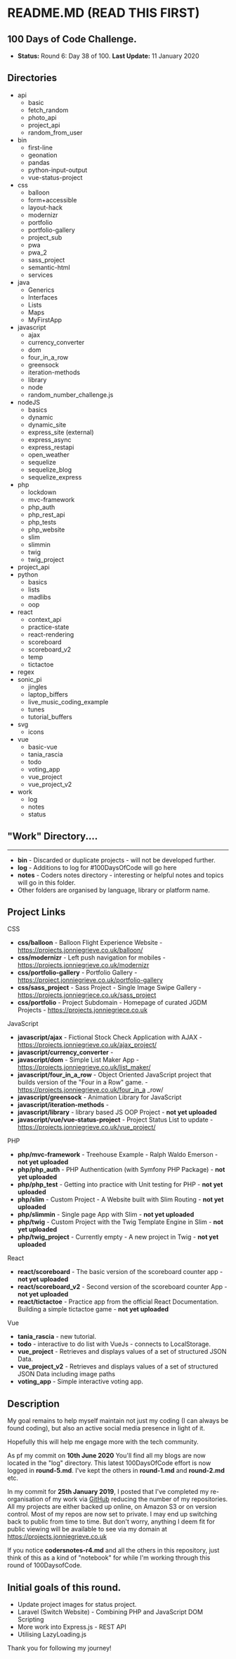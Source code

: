 # README.MD (READ THIS FIRST)

## 100 Days of Code Challenge.

+ **Status:** Round 6: Day 38 of 100. **Last Update:** 11 January 2020 

## Directories
  + api
      + basic
      + fetch_random
      + photo_api
      + project_api
      + random_from_user
  + bin      
      + first-line
      + geonation
      + pandas
      + python-input-output
      + vue-status-project    
  + css 
    + balloon
    + form+accessible
    + layout-hack
    + modernizr
    + portfolio
    + portfolio-gallery
    + project_sub
    + pwa
    + pwa_2
    + sass_project
    + semantic-html
    + services
  + java
    + Generics
    + Interfaces
    + Lists
    + Maps
    + MyFirstApp
  + javascript
    + ajax
    + currency_converter
    + dom
    + four_in_a_row
    + greensock
    + iteration-methods
    + library
    + node
    + random_number_challenge.js
  + nodeJS
    + basics
    + dynamic
    + dynamic_site
    + express_site (external)
    + express_async
    + express_restapi
    + open_weather
    + sequelize
    + sequelize_blog
    + sequelize_express
  + php
    + lockdown
    + mvc-framework
    + php_auth
    + php_rest_api
    + php_tests
    + php_website
    + slim
    + slimmin
    + twig
    + twig_project
  + project_api 
  + python
    + basics
    + lists
    + madlibs
    + oop
  + react
    + context_api
    + practice-state
    + react-rendering  
    + scoreboard
    + scoreboard_v2
    + temp
    + tictactoe
  + regex
  + sonic_pi
    + jingles
    + laptop_biffers
    + live_music_coding_example
    + tunes
    + tutorial_buffers
  + svg
    + icons
  + vue
    + basic-vue
    + tania_rascia
    + todo
    + voting_app
    + vue_project
    + vue_project_v2
  + work
    + log
    + notes
    + status

## "Work" Directory....
----
+ **bin** - Discarded or duplicate projects - will not be developed further.
+ **log** - Additions to log for #100DaysOfCode will go here
+ **notes** - Coders notes directory - interesting or helpful notes and topics will go in this folder.
+ Other folders are organised by language, library or platform name.

## Project Links

CSS

+ **css/balloon** - Balloon Flight Experience Website - https://projects.jonniegrieve.co.uk/balloon/
+ **css/modernizr** - Left push navigation for mobiles - https://projects.jonniegrieve.co.uk/modernizr
+ **css/portfolio-gallery** - Portfolio Gallery - https://project.jonniegrieve.co.uk/portfolio-gallery
+ **css/sass_project** - Sass Project - Single Image Swipe Gallery - https://projects.jonniegriece.co.uk/sass_project
+ **css/portfolio** - Project Subdomain - Homepage of curated JGDM Projects - https://projects.jonniegriece.co.uk

JavaScript

+ **javascript/ajax** - Fictional Stock Check Application with AJAX - https://projects.jonniegrieve.co.uk/ajax_project/
+ **javascript/currency_converter** - 
+ **javascript/dom** - Simple List Maker App - https://projects.jonniegrieve.co.uk/list_maker/
+ **javascript/four_in_a_row** - Object Oriented JavaScript project that builds version of the "Four in a Row" game. - https://projects.jonniegrieve.co.uk/four_in_a _row/
+ **javascript/greensock** - Animation Library for JavaScript
+ **javascript/iteration-methods** - 
+ **javascript/library** - library based JS OOP Project - **not yet uploaded**
+ **javascript/vue/vue-status-project** - Project Status List to update - https://projects.jonniegrieve.co.uk/vue_project/

PHP

+ **php/mvc-framework** - Treehouse Example - Ralph Waldo Emerson - **not yet uploaded**
+ **php/php_auth** - PHP Authentication (with Symfony PHP Package) - **not yet uploaded**  
+ **php/php_test** - Getting into practice with Unit testing for PHP - **not yet uploaded** 
+ **php/slim** - Custom Project - A Website built with Slim Routing - **not yet uploaded**  
+ **php/slimmin** - Single page App with Slim - **not yet uploaded** 
+ **php/twig** - Custom Project with the Twig Template Engine in Slim - **not yet uploaded** 
+ **php/twig_project** - Currently empty - A new project in Twig - **not yet uploaded**

React

+ **react/scoreboard** - The basic version of the scoreboard counter app  - **not yet uploaded**
+ **react/scoreboard_v2** - Second version of the scoreboard counter App  - **not yet uploaded**
+ **react/tictactoe** - Practice app from the official React Documentation. Building a simple tictactoe game  - **not yet uploaded**

Vue

+ **tania_rascia** - new tutorial.
+ **todo** - interactive to do list with VueJs - connects to LocalStorage.
+ **vue_project** -  Retrieves and displays values of a set of structured JSON Data.
+ **vue_project_v2** - Retrieves and displays values of a set of structured JSON Data including image paths
+ **voting_app** - Simple interactive voting app. 

## Description


My goal remains to help myself maintain not just my coding (I can always be found coding), but also an active social media presence in light of it.

Hopefully this will help me engage more with the tech community.

As pf my commit on **10th June 2020**  You'll find all my blogs are now located in the "log" directory.  This latest 100DaysOfCode effort is now logged in **round-5.md**.  I've kept the others in **round-1.md** and **round-2.md** etc.

In my commit for **25th January 2019**, I posted that I've completed my re-organisation of my work via [GitHub](https://github.com/jg-digital-media) reducing the number of my repositories.  All my projects are either backed up online, on Amazon S3 or on version control.  Most of my repos are now set to private.  I may end up switching back to public from time to time. But don't worry, anything I deem fit for public viewing will be available to see via my domain at https://projects.jonniegrieve.co.uk

If you notice **codersnotes-r4.md** and all the others in this repository, just think of this as a kind of "notebook" for while I'm working through this round of 100DaysofCode.

## Initial goals of this round.

+ Update project images for status project.
+ Laravel (Switch Website) - Combining PHP and JavaScript DOM Scripting
+ More work into Express.js - REST API
+ Utilising LazyLoading.js 

Thank you for following my journey!
